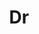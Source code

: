 ---
forename: William
surname: Lucas
title: Dr
role: Applications Consultant 
image_src: null.jpg
bio: 
tags: [servicedesk,  indepth,   training,  ] 
---